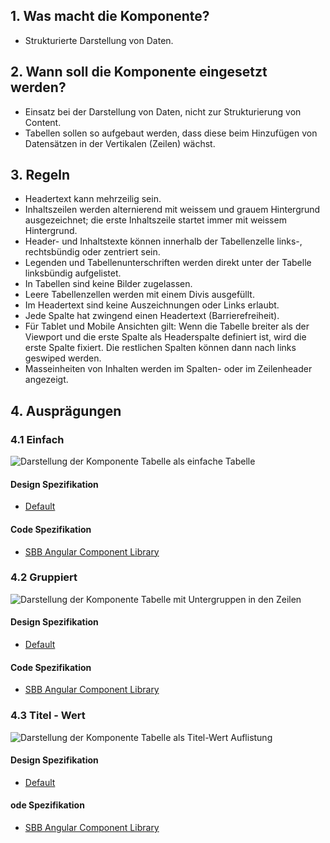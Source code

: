 ## 1. Was macht die Komponente?
* Strukturierte Darstellung von Daten.

## 2. Wann soll die Komponente eingesetzt werden? 
* Einsatz bei der Darstellung von Daten, nicht zur Strukturierung von Content.
* Tabellen sollen so aufgebaut werden, dass diese beim Hinzufügen von Datensätzen in der Vertikalen (Zeilen) wächst.

## 3. Regeln 
* Headertext kann mehrzeilig sein.
* Inhaltszeilen werden alternierend mit weissem und grauem Hintergrund ausgezeichnet; die erste Inhaltszeile startet immer mit weissem Hintergrund.
* Header- und Inhaltstexte können innerhalb der Tabellenzelle links-, rechtsbündig oder zentriert sein.
* Legenden und Tabellenunterschriften werden direkt unter der Tabelle linksbündig aufgelistet.
* In Tabellen sind keine Bilder zugelassen.
* Leere Tabellenzellen werden mit einem Divis ausgefüllt.
* Im Headertext sind keine Auszeichnungen oder Links erlaubt.
* Jede Spalte hat zwingend einen Headertext (Barrierefreiheit).
* Für Tablet und Mobile Ansichten gilt: Wenn die Tabelle breiter als der Viewport und die erste Spalte als Headerspalte definiert ist, wird die erste Spalte fixiert. Die restlichen Spalten können dann nach links geswiped werden.
* Masseinheiten von Inhalten werden im Spalten- oder im Zeilenheader angezeigt.

## 4. Ausprägungen 
### 4.1 Einfach
![Darstellung der Komponente Tabelle als einfache Tabelle](https://raw.githubusercontent.com/sbb-design-systems/sbb-design-system/master/website/components/table/images/table_simple.png 'class: image')

#### Design Spezifikation
* [Default](https://sbb.invisionapp.com/d/main#/console/15744722/345267417/inspect)

#### Code Spezifikation
* [SBB Angular Component Library](https://sbb-angular.app.sbb.ch/latest/content/table)

### 4.2 Gruppiert
![Darstellung der Komponente Tabelle mit Untergruppen in den Zeilen](https://raw.githubusercontent.com/sbb-design-systems/sbb-design-system/master/website/components/table/images/table_grouped.png 'class: image')

#### Design Spezifikation
* [Default](https://sbb.invisionapp.com/d/main#/console/15744722/345267418/inspect)

#### Code Spezifikation
* [SBB Angular Component Library](https://sbb-angular.app.sbb.ch/latest/content/table)

### 4.3 Titel - Wert
![Darstellung der Komponente Tabelle als Titel-Wert Auflistung](https://raw.githubusercontent.com/sbb-design-systems/sbb-design-system/master/website/components/table/images/table_key_value.png 'class: image')

#### Design Spezifikation
* [Default](https://sbb.invisionapp.com/d/main#/console/15744722/345267419/inspect)

#### ode Spezifikation
* [SBB Angular Component Library](https://sbb-angular.app.sbb.ch/latest/content/table)